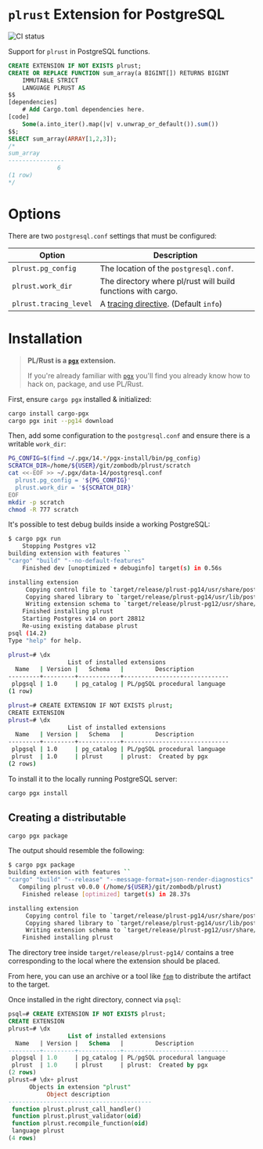 # `plrust` Extension for PostgreSQL

![CI status](https://github.com/zombodb/plrust/actions/workflows/ci.yml/badge.svg)

Support for `plrust` in PostgreSQL functions.

```SQL
CREATE EXTENSION IF NOT EXISTS plrust;
CREATE OR REPLACE FUNCTION sum_array(a BIGINT[]) RETURNS BIGINT
    IMMUTABLE STRICT
    LANGUAGE PLRUST AS
$$
[dependencies]
    # Add Cargo.toml dependencies here.
[code]
    Some(a.into_iter().map(|v| v.unwrap_or_default()).sum())
$$;
SELECT sum_array(ARRAY[1,2,3]);
/*
sum_array
----------------
              6
(1 row)
*/
```

# Options

There are two `postgresql.conf` settings that must be configured:

Option | Description
--------------|-----------
`plrust.pg_config` | The location of the `postgresql.conf`.
`plrust.work_dir` | The directory where pl/rust will build functions with cargo.
`plrust.tracing_level` | A [tracing directive][docs-rs-tracing-directive]. (Default `info`)

[github-pgx]: https://github.com/zombodb/pgx
[github-fpm]: https://github.com/jordansissel/fpm
[docs-rs-tracing-directive]: https://docs.rs/tracing-subscriber/0.3.11/tracing_subscriber/filter/struct.EnvFilter.html


# Installation

> **PL/Rust is a [`pgx`][github-pgx] extension.**
>
> If you're already familiar with [`pgx`][github-pgx] you'll find you already know how to hack on, package, and use PL/Rust.

First, ensure `cargo pgx` installed & initialized:

```bash
cargo install cargo-pgx
cargo pgx init --pg14 download
```

Then, add some configuration to the `postgresql.conf` and ensure there is a
writable `work_dir`:

```bash
PG_CONFIG=$(find ~/.pgx/14.*/pgx-install/bin/pg_config)
SCRATCH_DIR=/home/${USER}/git/zombodb/plrust/scratch
cat <<-EOF >> ~/.pgx/data-14/postgresql.conf
  plrust.pg_config = '${PG_CONFIG}'
  plrust.work_dir = '${SCRATCH_DIR}'
EOF
mkdir -p scratch
chmod -R 777 scratch
```

It's possible to test debug builds inside a working PostgreSQL:

```bash
$ cargo pgx run
    Stopping Postgres v12
building extension with features ``
"cargo" "build" "--no-default-features"
    Finished dev [unoptimized + debuginfo] target(s) in 0.56s

installing extension
     Copying control file to `target/release/plrust-pg14/usr/share/postgresql/14/extension/plrust.control`
     Copying shared library to `target/release/plrust-pg14/usr/lib/postgresql/14/lib/plrust.so`
     Writing extension schema to `target/release/plrust-pg12/usr/share/postgresql/14/extension/plrust--1.0.sql`
    Finished installing plrust
    Starting Postgres v14 on port 28812
    Re-using existing database plrust
psql (14.2)
Type "help" for help.

plrust=# \dx
                 List of installed extensions
  Name   | Version |   Schema   |         Description
---------+---------+------------+------------------------------
 plpgsql | 1.0     | pg_catalog | PL/pgSQL procedural language
(1 row)

plrust=# CREATE EXTENSION IF NOT EXISTS plrust;
CREATE EXTENSION
plrust=# \dx
                 List of installed extensions
  Name   | Version |   Schema   |         Description
---------+---------+------------+------------------------------
 plpgsql | 1.0     | pg_catalog | PL/pgSQL procedural language
 plrust  | 1.0     | plrust     | plrust:  Created by pgx
(2 rows)
```

To install it to the locally running PostgreSQL server:

```bash
cargo pgx install
```

## Creating a distributable

```bash
cargo pgx package
```

The output should resemble the following:

```bash
$ cargo pgx package
building extension with features ``
"cargo" "build" "--release" "--message-format=json-render-diagnostics"
   Compiling plrust v0.0.0 (/home/${USER}/git/zombodb/plrust)
    Finished release [optimized] target(s) in 28.37s

installing extension
     Copying control file to `target/release/plrust-pg14/usr/share/postgresql/14/extension/plrust.control`
     Copying shared library to `target/release/plrust-pg14/usr/lib/postgresql/14/lib/plrust.so`
     Writing extension schema to `target/release/plrust-pg12/usr/share/postgresql/14/extension/plrust--1.0.sql`
    Finished installing plrust
```

The directory tree inside `target/release/plrust-pg14/` contains a tree corresponding to the local 
where the extension should be placed.

From here, you can use an archive or a tool like [`fpm`][github-fpm] to distribute the artifact to
the target.

Once installed in the right directory, connect via `psql`:

```sql
psql=# CREATE EXTENSION IF NOT EXISTS plrust;
CREATE EXTENSION
plrust=# \dx
                 List of installed extensions
  Name   | Version |   Schema   |         Description          
---------+---------+------------+------------------------------
 plpgsql | 1.0     | pg_catalog | PL/pgSQL procedural language
 plrust  | 1.0     | plrust     | plrust:  Created by pgx
(2 rows)
plrust=# \dx+ plrust
      Objects in extension "plrust"
           Object description            
-----------------------------------------
 function plrust.plrust_call_handler()
 function plrust.plrust_validator(oid)
 function plrust.recompile_function(oid)
 language plrust
(4 rows)
```